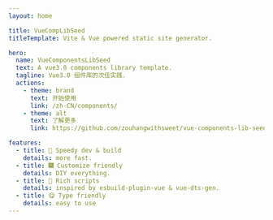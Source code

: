 ```yaml
---
layout: home

title: VueCompLibSeed
titleTemplate: Vite & Vue powered static site generator.

hero:
  name: VueComponentsLibSeed
  text: A vue3.0 components library template.
  tagline: Vue3.0 组件库的次佳实践.
  actions:
    - theme: brand
      text: 开始使用
      link: /zh-CN/components/
    - theme: alt
      text: 了解更多
      link: https://github.com/zouhangwithsweet/vue-components-lib-seed

features:
  - title: 🌈 Speedy dev & build
    details: more fast.
  - title: 🎆 Customize friendly
    details: DIY everything.
  - title: 🍭 Rich scripts
    details: inspired by esbuild-plugin-vue & vue-dts-gen.
  - title: 😋 Type friendly
    details: easy to use
---
```

